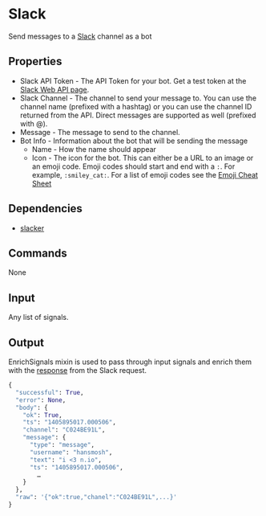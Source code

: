 Slack
=====

Send messages to a [Slack](http://slack.com) channel as a bot

Properties
----------
 * Slack API Token - The API Token for your bot. Get a test token at the [Slack Web API page](https://api.slack.com/web).
 * Slack Channel - The channel to send your message to. You can use the channel name (prefixed with a hashtag) or you can use the channel ID returned from the API. Direct messages are supported as well (prefixed with @).
 * Message - The message to send to the channel.
 * Bot Info - Information about the bot that will be sending the message
    * Name - How the name should appear
    * Icon - The icon for the bot. This can either be a URL to an image or an emoji code. Emoji codes should start and end with a `:`. For example, `:smiley_cat:`. For a list of emoji codes see the [Emoji Cheat Sheet](http://www.emoji-cheat-sheet.com/)


Dependencies
------------
 * [slacker](https://github.com/os/slacker)

Commands
--------
None

Input
-----
Any list of signals.

Output
------
EnrichSignals mixin is used to pass through input signals and enrich them with the [response](https://api.slack.com/methods/chat.postMessage) from the Slack request.

```python
{
  "successful": True,
  "error": None,
  "body": {
    "ok": True,
    "ts": "1405895017.000506",
    "channel": "C024BE91L",
    "message": {
      "type": "message",
      "username": "hansmosh",
      "text": "i <3 n.io",
      "ts": "1405895017.000506",
        …
    }
  },
  "raw": '{"ok":true,"chanel":"C024BE91L",...}'
}
```
